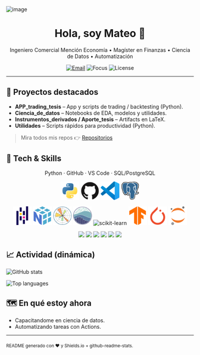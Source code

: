 <img width="683" height="235" alt="image" src="https://github.com/user-attachments/assets/0c3f13c9-9c7f-4b16-a269-1d9cdc92a4fc" />
<!-- Banner simple (opcional): puedes reemplazar por una imagen alojada en tu repo -->
<h1 align="center">Hola, soy Mateo 👋</h1>
<p align="center">
  Ingeniero Comercial Mención Economía • Magíster en Finanzas • Ciencia de Datos • Automatización
</p>

<p align="center">
  <!-- Badges de contacto / status -->
  <a href="mailto:mateo.canales.b@gmail.com"><img alt="Email" src="https://img.shields.io/badge/email-contacto-informational"></a>
  <img alt="Focus" src="https://img.shields.io/badge/focus-Data%20Engineering-blue">
  <img alt="License" src="https://img.shields.io/badge/license-MIT-green">
</p>

---



## 🚀 Proyectos destacados
- **APP_trading_tesis** – App y scripts de trading / backtesting (Python).  
- **Ciencia_de_datos** – Notebooks de EDA, modelos y utilidades.  
- **Instrumentos_derivados / Aporte_tesis** – Artifacts en LaTeX.  
- **Utilidades** – Scripts rápidos para productividad (Python).

> Mira todos mis repos 👉 [Repositorios](https://github.com/Mateo-canales-b?tab=repositories)

## 🧰 Tech & Skills

<p align="center">
  Python · GitHub · VS Code  · SQL/PostgreSQL
</p>

<p align="center">
  <!-- Íconos fila 1 -->
  <img src="https://raw.githubusercontent.com/devicons/devicon/master/icons/python/python-original.svg" alt="python" width="50" height="50"/>
  <img src="https://raw.githubusercontent.com/devicons/devicon/master/icons/github/github-original.svg" alt="github" width="50" height="50"/>
  <img src="https://raw.githubusercontent.com/devicons/devicon/master/icons/vscode/vscode-original.svg" alt="vscode" width="50" height="50"/>
  <img src="https://raw.githubusercontent.com/devicons/devicon/master/icons/postgresql/postgresql-original.svg" alt="postgresql" width="50" height="50"/>
</p>

<p align="center">
  <!-- Íconos fila 2 -->
  <img src="https://raw.githubusercontent.com/devicons/devicon/master/icons/pandas/pandas-original.svg" alt="pandas" width="50" height="50"/>
  <img src="https://raw.githubusercontent.com/devicons/devicon/master/icons/numpy/numpy-original.svg" alt="numpy" width="50" height="50"/>
  <img src="https://raw.githubusercontent.com/devicons/devicon/master/icons/matplotlib/matplotlib-original.svg" alt="matplotlib" width="50" height="50"/>
  <img src="https://raw.githubusercontent.com/devicons/devicon/master/icons/seaborn/seaborn-original.svg" alt="seaborn" width="50" height="50"/>
  <img src="https://raw.githubusercontent.com/devicons/devicon/master/icons/scikit-learn/scikit-learn-original.svg" alt="scikit-learn" width="50" height="50"/>
  <img src="https://raw.githubusercontent.com/devicons/devicon/master/icons/tensorflow/tensorflow-original.svg" alt="tensorflow" width="50" height="50"/>
  <img src="https://raw.githubusercontent.com/devicons/devicon/master/icons/pytorch/pytorch-original.svg" alt="pytorch" width="50" height="50"/>
  <img src="https://raw.githubusercontent.com/devicons/devicon/master/icons/jupyter/jupyter-original.svg" alt="jupyter" width="50" height="50"/>
</p>

<p align="center">
  <!-- Badges fila 3 -->
  <img src="https://img.shields.io/badge/Power%20BI-F2C811?style=for-the-badge&logo=powerbi&logoColor=black"/>
  <img src="https://img.shields.io/badge/Excel-217346?style=for-the-badge&logo=microsoft-excel&logoColor=white"/>
  <img src="https://img.shields.io/badge/Tableau-E97627?style=for-the-badge&logo=tableau&logoColor=white"/>
  <img src="https://img.shields.io/badge/BigQuery-4285F4?style=for-the-badge&logo=googlebigquery&logoColor=white"/>
  <img src="https://img.shields.io/badge/R-276DC3?style=for-the-badge&logo=r&logoColor=white"/>
  <img src="https://img.shields.io/badge/QGIS-589632?style=for-the-badge&logo=qgis&logoColor=white"/>
</p>

## 📈 Actividad (dinámica)
<!-- Stats (github-readme-stats) -->
<p>
  <img 
    src="https://github-readme-stats.vercel.app/api?username=Mateo-canales-b&show_icons=true&rank_icon=github" 
    alt="GitHub stats" />
</p>
<p>
  <img 
    src="https://github-readme-stats.vercel.app/api/top-langs/?username=Mateo-canales-b&layout=compact" 
    alt="Top languages" />
</p>

## 🗺️ En qué estoy ahora
- Capacitandome en ciencia de datos.
- Automatizando tareas con Actions.

---
<sub>README generado con ❤️ y Shields.io + github-readme-stats.</sub>
